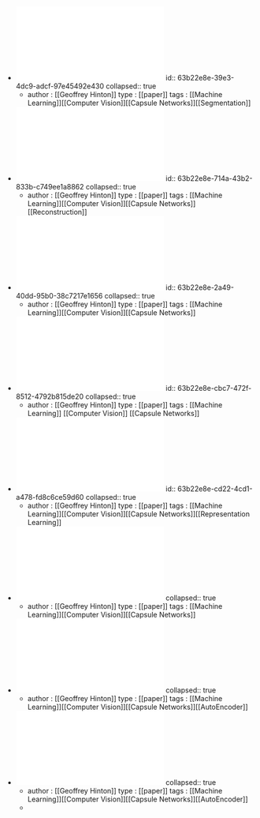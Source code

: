 - ![Capsules for Object Segmentation.pdf](../assets/Capsules_for_Object_Segmentation_1672620795862_0.pdf)
  id:: 63b22e8e-39e3-4dc9-adcf-97e45492e430
  collapsed:: true
	- author : [[Geoffrey Hinton]]
	  type : [[paper]]
	  tags : [[Machine Learning]][[Computer Vision]][[Capsule Networks]][[Segmentation]]
- ![Detecting Adversaries by Reconstruction from Class Conditional Capsules.pdf](../assets/Detecting_Adversaries_by_Reconstruction_from_Class_Conditional_Capsules_1672620801335_0.pdf)
  id:: 63b22e8e-714a-43b2-833b-c749ee1a8862
  collapsed:: true
	- author : [[Geoffrey Hinton]]
	  type : [[paper]]
	  tags : [[Machine Learning]][[Computer Vision]][[Capsule Networks]][[Reconstruction]]
- ![Dynamic Routing Between Capsules.pdf](../assets/Dynamic_Routing_Between_Capsules_1672620707850_0.pdf)
  id:: 63b22e8e-2a49-40dd-95b0-38c7217e1656
  collapsed:: true
	- author : [[Geoffrey Hinton]]
	  type : [[paper]]
	  tags : [[Machine Learning]][[Computer Vision]][[Capsule Networks]]
- ![Matrix Capsules with EM Routing.pdf](../assets/Matrix_Capsules_with_EM_Routing_1672620813768_0.pdf)
  id:: 63b22e8e-cbc7-472f-8512-4792b815de20
  collapsed:: true
	- author : [[Geoffrey Hinton]]
	  type : [[paper]]
	  tags : [[Machine Learning]] [[Computer Vision]] [[Capsule Networks]]
- ![On Learning and Learned Data Representation by Capsule Networks.pdf](../assets/On_Learning_and_Learned_Data_Representation_by_Capsule_Networks_1672620879892_0.pdf)
  id:: 63b22e8e-cd22-4cd1-a478-fd8c6ce59d60
  collapsed:: true
	- author : [[Geoffrey Hinton]]
	  type : [[paper]]
	  tags : [[Machine Learning]][[Computer Vision]][[Capsule Networks]][[Representation Learning]]
- ![Self Routing Capsule Networks.pdf](../assets/Self_Routing_Capsule_Networks_1672620889323_0.pdf)
  collapsed:: true
	- author : [[Geoffrey Hinton]]
	  type : [[paper]]
	  tags : [[Machine Learning]][[Computer Vision]][[Capsule Networks]]
- ![Stacked Capsule Autoencoders.pdf](../assets/Stacked_Capsule_Autoencoders_1672620893844_0.pdf)
  collapsed:: true
	- author : [[Geoffrey Hinton]]
	  type : [[paper]]
	  tags : [[Machine Learning]][[Computer Vision]][[Capsule Networks]][[AutoEncoder]]
- ![Transforming Auto-encoders.pdf](../assets/Transforming_Auto-encoders_1672620899199_0.pdf)
  collapsed:: true
	- author : [[Geoffrey Hinton]]
	  type : [[paper]]
	  tags : [[Machine Learning]][[Computer Vision]][[Capsule Networks]][[AutoEncoder]]
	-